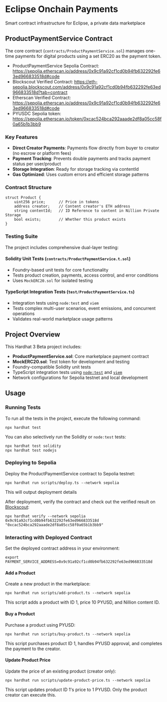 # Eclipse Onchain Payments

Smart contract infrastructure for Eclipse, a private data marketplace

## ProductPaymentService Contract

The core contract (`contracts/ProductPaymentService.sol`) manages one-time payments for digital products using a set ERC20 as the payment token.

- ProductPaymentService Sepolia Contract: https://sepolia.etherscan.io/address/0x9c91a92cf1cd0b94fb632292fe63ed966833518d#code
- Blockscout Verified Contract: https://eth-sepolia.blockscout.com/address/0x9c91a92cf1cd0b94fb632292fe63ed966833518d?tab=contract
- Etherscan Verified Contract: https://sepolia.etherscan.io/address/0x9c91a92cf1cd0b94fb632292fe63ed966833518d#code
- PYUSDC Sepolia token: https://sepolia.etherscan.io/token/0xcac524bca292aaade2df8a05cc58f0a65b1b3bb9

### Key Features

- **Direct Creator Payments**: Payments flow directly from buyer to creator (no escrow or platform fees)
- **Payment Tracking**: Prevents double payments and tracks payment status per user/product
- **Storage Integration**: Ready for storage tracking via contentId
- **Gas Optimized**: Uses custom errors and efficient storage patterns

### Contract Structure

```solidity
struct Product {
    uint256 price;      // Price in tokens
    address creator;    // Content creator's ETH address
    string contentId;   // ID Reference to content in Nillion Private Storage
    bool exists;        // Whether this product exists
}
```

### Testing Suite

The project includes comprehensive dual-layer testing:

#### Solidity Unit Tests (`contracts/ProductPaymentService.t.sol`)

- Foundry-based unit tests for core functionality
- Tests product creation, payments, access control, and error conditions
- Uses `MockERC20.sol` for isolated testing

#### TypeScript Integration Tests (`test/ProductPaymentService.ts`)

- Integration tests using `node:test` and `viem`
- Tests complex multi-user scenarios, event emissions, and concurrent operations
- Validates real-world marketplace usage patterns

## Project Overview

This Hardhat 3 Beta project includes:

- **ProductPaymentService.sol**: Core marketplace payment contract
- **MockERC20.sol**: Test token for development and testing
- Foundry-compatible Solidity unit tests
- TypeScript integration tests using [`node:test`](nodejs.org/api/test.html) and [`viem`](https://viem.sh/)
- Network configurations for Sepolia testnet and local development

## Usage

### Running Tests

To run all the tests in the project, execute the following command:

```shell
npx hardhat test
```

You can also selectively run the Solidity or `node:test` tests:

```shell
npx hardhat test solidity
npx hardhat test nodejs
```

### Deploying to Sepolia

Deploy the ProductPaymentService contract to Sepolia testnet:

```shell
npx hardhat run scripts/deploy.ts --network sepolia
```

This will output deployment details

After deployment, verify the contract and check out the verified result on [Blockscout](./BlockscoutVerification.txt):

```shell
npx hardhat verify --network sepolia 0x9c91a92cf1cd0b94fb632292fe63ed966833518d "0xcac524bca292aaade2df8a05cc58f0a65b1b3bb9"
```

### Interacting with Deployed Contract

Set the deployed contract address in your environment:

```shell
export PAYMENT_SERVICE_ADDRESS=0x9c91a92cf1cd0b94fb632292fe63ed966833518d
```

#### Add a Product

Create a new product in the marketplace:

```shell
npx hardhat run scripts/add-product.ts --network sepolia
```

This script adds a product with ID 1, price 10 PYUSD, and Nillion content ID.

#### Buy a Product

Purchase a product using PYUSD:

```shell
npx hardhat run scripts/buy-product.ts --network sepolia
```

This script purchases product ID 1, handles PYUSD approval, and completes the payment to the creator.

#### Update Product Price

Update the price of an existing product (creator only):

```shell
npx hardhat run scripts/update-product-price.ts --network sepolia
```

This script updates product ID 1's price to 1 PYUSD. Only the product creator can execute this.

